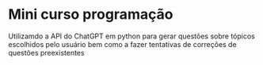 # Mini curso programação

Utilizamdo a API do ChatGPT em python para gerar questões sobre tópicos escolhidos pelo usuário bem como a fazer tentativas de correções de questões preexistentes